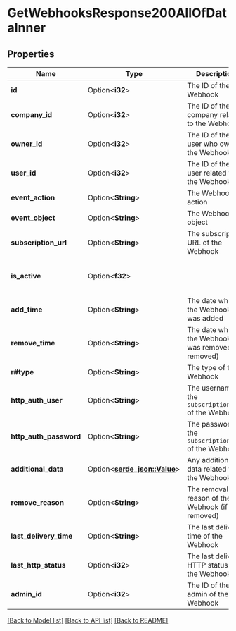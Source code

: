 # GetWebhooksResponse200AllOfDataInner

## Properties

Name | Type | Description | Notes
------------ | ------------- | ------------- | -------------
**id** | Option<**i32**> | The ID of the Webhook | [optional]
**company_id** | Option<**i32**> | The ID of the company related to the Webhook | [optional]
**owner_id** | Option<**i32**> | The ID of the user who owns the Webhook | [optional]
**user_id** | Option<**i32**> | The ID of the user related to the Webhook | [optional]
**event_action** | Option<**String**> | The Webhook action | [optional]
**event_object** | Option<**String**> | The Webhook object | [optional]
**subscription_url** | Option<**String**> | The subscription URL of the Webhook | [optional]
**is_active** | Option<**f32**> |  | [optional][default to Variant1]
**add_time** | Option<**String**> | The date when the Webhook was added | [optional]
**remove_time** | Option<**String**> | The date when the Webhook was removed (if removed) | [optional]
**r#type** | Option<**String**> | The type of the Webhook | [optional]
**http_auth_user** | Option<**String**> | The username of the `subscription_url` of the Webhook | [optional]
**http_auth_password** | Option<**String**> | The password of the `subscription_url` of the Webhook | [optional]
**additional_data** | Option<[**serde_json::Value**](.md)> | Any additional data related to the Webhook | [optional]
**remove_reason** | Option<**String**> | The removal reason of the Webhook (if removed) | [optional]
**last_delivery_time** | Option<**String**> | The last delivery time of the Webhook | [optional]
**last_http_status** | Option<**i32**> | The last delivery HTTP status of the Webhook | [optional]
**admin_id** | Option<**i32**> | The ID of the admin of the Webhook | [optional]

[[Back to Model list]](../README.md#documentation-for-models) [[Back to API list]](../README.md#documentation-for-api-endpoints) [[Back to README]](../README.md)


